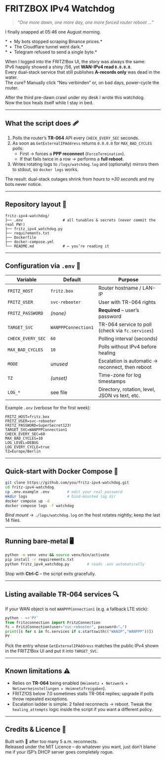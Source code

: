 # FRITZBOX IPv4 Watchdog  
  
> *“One more dawn, one more day, one more forced router reboot …”*  
  
I finally snapped at 05:46 one August morning.  
  
* • My bots stopped scraping Binance prices.*  
* • The Cloudflare tunnel went dark.*  
* • Telegram refused to send a single byte.*  
  
When I logged into the FRITZ!Box UI, the story was always the same:  
IPv6 happily showed a shiny /56, yet **WAN-IPv4 read `0.0.0.0`**.  
Every dual-stack service that still publishes **A-records only** was dead in the water.  
The cure? Manually click “Neu verbinden” or, on bad days, power-cycle the router.  
  
After the third pre-dawn crawl under my desk I wrote this watchdog.  
Now the box heals itself while I stay in bed.  
  
---

## What the script does 🩹  
  
1. Polls the router’s **TR-064** API every `CHECK_EVERY_SEC` seconds.  
2. As soon as `GetExternalIPAddress` returns `0.0.0.0` for `MAX_BAD_CYCLES` polls:  
   * First → forces a **PPP reconnect** (`ForceTermination`).  
   * If that fails twice in a row → performs a **full reboot**.  
3. Writes rotating logs to `/logs/watchdog.log` and (optionally) mirrors them to stdout, so `docker logs` works.  
  
The result: dual-stack outages shrink from *hours* to *≈30 seconds* and my bots never notice.  
  
---

## Repository layout 📂  
  
```
fritz-ipv4-watchdog/
├── .env                  # all tunables & secrets (never commit the real PW!)
├── fritz_ipv4_watchdog.py
├── requirements.txt
├── Dockerfile
├── docker-compose.yml
└── README.md             # ← you’re reading it
```  
  
---

## Configuration via `.env` 🔧  
  
| Variable          | Default             | Purpose                                          |
| ----------------- | ------------------- | ------------------------------------------------ |
| `FRITZ_HOST`      | `fritz.box`         | Router hostname / LAN-IP                         |
| `FRITZ_USER`      | `svc-rebooter`      | User with TR-064 rights                          |
| `FRITZ_PASSWORD`  | _(none)_            | **Required** – user’s password                   |
| `TARGET_SVC`      | `WANPPPConnection1` | TR-064 service to poll (check via `fc.services`) |
| `CHECK_EVERY_SEC` | `60`                | Polling interval (seconds)                       |
| `MAX_BAD_CYCLES`  | `10`                | Polls without IPv4 before healing                |
| `MODE`            | *unused*            | Escalation is automatic → reconnect, then reboot |
| `TZ`              | _(unset)_           | Time-zone for log timestamps                     |
| `LOG_*`           | see file            | Directory, rotation, level, JSON vs text, etc.   |
  
Example `.env` (verbose for the first week):  
  
```
FRITZ_HOST=fritz.box
FRITZ_USER=svc-rebooter
FRITZ_PASSWORD=SuperSecret123!
TARGET_SVC=WANPPPConnection1
CHECK_EVERY_SEC=60
MAX_BAD_CYCLES=10
LOG_LEVEL=DEBUG
LOG_EVERY_CYCLE=true
TZ=Europe/Berlin
```  
  
---

## Quick-start with Docker Compose 🐳  
  
```bash
git clone https://github.com/you/fritz-ipv4-watchdog.git
cd fritz-ipv4-watchdog
cp .env.example .env        # edit your real password
mkdir logs                  # bind-mounted log dir
docker compose up -d
docker compose logs -f watchdog
```  
  
*Bind mount* → `./logs/watchdog.log` on the host rotates nightly; keep the last 14 files.  
  
---

## Running bare-metal 🖥️  
  
```bash
python -m venv venv && source venv/bin/activate
pip install -r requirements.txt
python fritz_ipv4_watchdog.py        # reads .env automatically
```  
  
Stop with **Ctrl-C** – the script exits gracefully.  
  
---

## Listing available TR-064 services 🔍  
  
If your WAN object is not `WANPPPConnection1` (e.g. a fallback LTE stick):  
  
```python
python - <<'PY'
from fritzconnection import FritzConnection
fc = FritzConnection(user="svc-rebooter", password="…")
print([s for s in fc.services if s.startswith(("WANIP","WANPPP"))])
PY
```  
  
Pick the entry whose `GetExternalIPAddress` matches the public IPv4 shown in the FRITZ!Box UI and put it into `TARGET_SVC`.  
  
---

## Known limitations ⚠️  
  
* Relies on **TR-064** being enabled (`Heimnetz ▸ Netzwerk ▸ Netzwerkeinstellungen ▸ Heimnetzfreigaben`).  
* FRITZ!OS below 7.0 sometimes stalls TR-064 replies; upgrade if polls throw repeated exceptions.  
* Escalation ladder is simple: 2 failed reconnects → reboot. Tweak the `healing_attempts` logic inside the script if you want a different policy.  
  
---

## Credits & Licence 📝  
  
Built with 🩵 after too many 5 a.m. reconnects.  
Released under the MIT Licence – do whatever you want, just don’t blame me if your ISP’s DHCP server goes completely rogue.